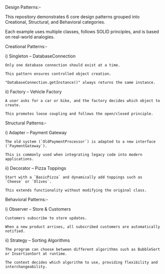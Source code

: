 
Design Patterns:-

This repository demonstrates 6 core design patterns grouped into Creational, Structural, and Behavioral categories.

Each example uses multiple classes, follows SOLID principles, and is based on real-world analogies.


Creational Patterns:-

i) Singleton – DatabaseConnection

    Only one database connection should exist at a time.

    This pattern ensures controlled object creation.

    "DatabaseConnection.getInstance()" always returns the same instance.

ii) Factory – Vehicle Factory

    A user asks for a car or bike, and the factory decides which object to create.

    This promotes loose coupling and follows the open/closed principle.

Structural Patterns:-

i) Adapter – Payment Gateway

    The old system (`OldPaymentProcessor`) is adapted to a new interface (`PaymentGateway`).

    This is commonly used when integrating legacy code into modern applications.

ii) Decorator – Pizza Toppings

    Start with a `BasicPizza` and dynamically add toppings such as `Cheese` or `Olives`.

    This extends functionality without modifying the original class.

Behavioral Patterns:-

i) Observer – Store & Customers

    Customers subscribe to store updates.

    When a new product arrives, all subscribed customers are automatically notified.

ii) Strategy – Sorting Algorithms

    The program can choose between different algorithms such as BubbleSort or InsertionSort at runtime.

    The context decides which algorithm to use, providing flexibility and interchangeability.

